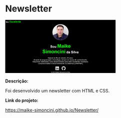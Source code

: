 # Newsletter

<a><img width="70%" src="img/newsletter.png"></a>

**Descrição:**

Foi desenvolvido um newsletter com HTML e CSS.

**Link do projeto:**

https://maike-simoncini.github.io/Newsletter/
